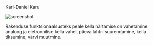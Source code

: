 Karl-Daniel Karu

![screenshot](https://github.com/kdkaru/1kodutoo/blob/master/screenshot.JPG)

Rakenduse funktsionaalsusteks peale kella näitamise on vahetamine analoog ja eletroonilise kella vahel, päeva lahtri suurendamine, kella tiksumine, värvi muutmine.
